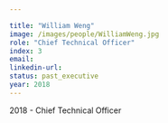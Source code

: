 ```yaml
---

title: "William Weng"
image: /images/people/WilliamWeng.jpg
role: "Chief Technical Officer"
index: 3
email:
linkedin-url:
status: past_executive
year: 2018
---
```

2018 - Chief Technical Officer